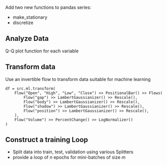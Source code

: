 
Add two new functions to pandas series:
* make_stationary
* discretize

## Analyze Data

Q-Q plot function for each variable

## Transform data
Use an invertible flow to transform data suitable for machine learning
```
df = src.ml.transform(
    Flow("Open", "High", "Low", "Close") >> PositionalBar() >> Flows(
        Flow("gap") >> LambertGaussianizer() >> Rescale(),
        Flow("body") >> LambertGaussianizer() >> Rescale(),
        Flow("shadow") >> LambertGaussianizer() >> Rescale(),
        Flow("position") >> LambertGaussianizer() >> Rescale(),
    ),
    Flow("Volume") >> PercentChange() >> LogNormalizer()
)
```

## Construct a training Loop

* Split data into train, test, validation using various Splitters
* provide a loop of _n_ epochs for mini-batches of size _m_

